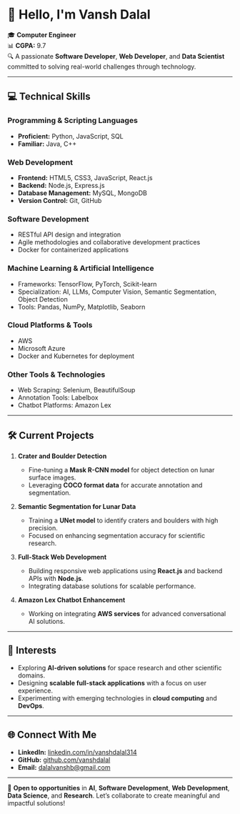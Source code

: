  # 👋 Hello, I'm **Vansh Dalal**  

🎓 **Computer Engineer**  
📊 **CGPA:** 9.7  
🔍 A passionate **Software Developer**, **Web Developer**, and **Data Scientist** committed to solving real-world challenges through technology.  

---

## 💻 Technical Skills  

### **Programming & Scripting Languages**  
- **Proficient:** Python, JavaScript, SQL  
- **Familiar:** Java, C++  

### **Web Development**  
- **Frontend:** HTML5, CSS3, JavaScript, React.js  
- **Backend:** Node.js, Express.js  
- **Database Management:** MySQL, MongoDB  
- **Version Control:** Git, GitHub  

### **Software Development**  
- RESTful API design and integration  
- Agile methodologies and collaborative development practices  
- Docker for containerized applications  

### **Machine Learning & Artificial Intelligence**  
- Frameworks: TensorFlow, PyTorch, Scikit-learn  
- Specialization: AI, LLMs, Computer Vision, Semantic Segmentation, Object Detection  
- Tools: Pandas, NumPy, Matplotlib, Seaborn  

### **Cloud Platforms & Tools**  
- AWS
- Microsoft Azure  
- Docker and Kubernetes for deployment  

### **Other Tools & Technologies**  
- Web Scraping: Selenium, BeautifulSoup  
- Annotation Tools: Labelbox  
- Chatbot Platforms: Amazon Lex  

---

## 🛠️ Current Projects  

1. **Crater and Boulder Detection**  
   - Fine-tuning a **Mask R-CNN model** for object detection on lunar surface images.  
   - Leveraging **COCO format data** for accurate annotation and segmentation.  

2. **Semantic Segmentation for Lunar Data**  
   - Training a **UNet model** to identify craters and boulders with high precision.  
   - Focused on enhancing segmentation accuracy for scientific research.  

3. **Full-Stack Web Development**  
   - Building responsive web applications using **React.js** and backend APIs with **Node.js**.  
   - Integrating database solutions for scalable performance.  

4. **Amazon Lex Chatbot Enhancement**  
   - Working on integrating **AWS services** for advanced conversational AI solutions.  

---
## 🌟 Interests  

- Exploring **AI-driven solutions** for space research and other scientific domains.  
- Designing **scalable full-stack applications** with a focus on user experience.  
- Experimenting with emerging technologies in **cloud computing** and **DevOps**.  

---

## 🌐 Connect With Me  

- **LinkedIn:** [linkedin.com/in/vanshdalal314](#)    
- **GitHub:** [github.com/vanshdalal](#)  
- **Email:** dalalvanshb@gmail.com  

---

📌 **Open to opportunities** in **AI**, **Software Development**, **Web Development**, **Data Science**, and **Research**. Let’s collaborate to create meaningful and impactful solutions!  
